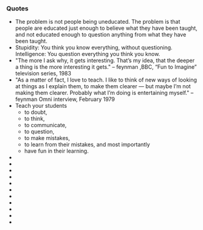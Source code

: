 ### Quotes
* The problem is not people being uneducated. The problem is that people are educated just enough to believe what they have been taught, and not educated enough to question anything from what they have been taught.
* Stupidity: You think you know everything, without questioning. Intelligence: You question everything you think you know.
* "The more I ask why, it gets interesting. That’s my idea, that the deeper a thing is the more interesting it gets."
– feynman ,BBC, “Fun to Imagine” television series, 1983
* "As a matter of fact, I love to teach. I like to think of new ways of looking at things as I explain them, to make them clearer — but maybe I’m not making them clearer. Probably what I’m doing is entertaining myself."
–feynman Omni interview, February 1979
* Teach your students
  - to doubt,
  - to think,
  - to communicate,
  - to question,
  - to make mistakes,
  - to learn from their mistakes, and most importantly
  - have fun in their learning.
*
*
*
*
*
*
*
*
*
*
*

